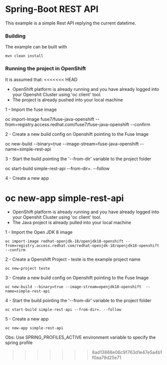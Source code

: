 # Spring-Boot REST API
This example is a simple Rest API replying the current datetime.

### Building

The example can be built with

    mvn clean install

### Running the project in OpenShift

It is assumed that:
<<<<<<< HEAD

- OpenShift platform is already running and you have already logged into your Openshit Cluster using 'oc client' tool.
- The project is already pushed into your local machine

1 - Import the fuse image

oc import-image fuse7/fuse-java-openshift --from=registry.access.redhat.com/fuse7/fuse-java-openshift --confirm

2 - Create a new build config on Openshift pointing to the Fuse Image

oc new-build --binary=true --image-stream=fuse-java-openshift  --name=simple-rest-api

3 - Start the build pointing the '--from-dir' variable to the project folder

oc start-build simple-rest-api --from-dir=. --follow

4 - Create a new app

oc new-app simple-rest-api
=======

- OpenShift platform is already running and you have already logged into your Openshit Cluster using 'oc client' tool.
- The Java project is already pulled into your local machine


1 - Import the Open JDK 8 image

    oc import-image redhat-openjdk-18/openjdk18-openshift --from=registry.access.redhat.com/redhat-openjdk-18/openjdk18-openshift --confirm
    
2 - Create a Openshift Project - teste is the example project name

    oc new-project teste

3 - Create a new build config on Openshift pointing to the Fuse Image

    oc new-build --binary=true --image-stream=openjdk18-openshift  --name=simple-rest-api

4 - Start the build pointing the '--from-dir' variable to the project folder

    oc start-build simple-rest-api --from-dir=. --follow

5 - Create a new app

    oc new-app simple-rest-api
    
Obs: Use SPRING_PROFILES_ACTIVE environment variable to specify the spring profile
>>>>>>> 8ad13868e06c91763d1e47e5a4b1f0aa79d25e71
